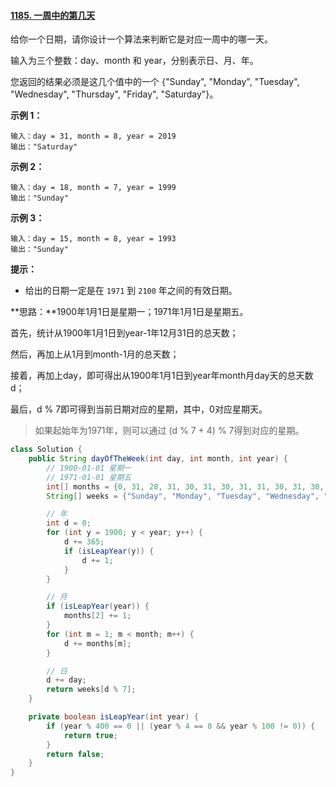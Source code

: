 #### [1185. 一周中的第几天](https://leetcode-cn.com/problems/day-of-the-week/)

给你一个日期，请你设计一个算法来判断它是对应一周中的哪一天。

输入为三个整数：day、month 和 year，分别表示日、月、年。

您返回的结果必须是这几个值中的一个 {"Sunday", "Monday", "Tuesday", "Wednesday", "Thursday", "Friday", "Saturday"}。

**示例 1：**

```
输入：day = 31, month = 8, year = 2019
输出："Saturday"
```

**示例 2：**

```
输入：day = 18, month = 7, year = 1999
输出："Sunday"
```

**示例 3：**

```
输入：day = 15, month = 8, year = 1993
输出："Sunday"
```

**提示：**

- 给出的日期一定是在 `1971` 到 `2100` 年之间的有效日期。

**思路：**1900年1月1日是星期一；1971年1月1日是星期五。

首先，统计从1900年1月1日到year-1年12月31日的总天数；

然后，再加上从1月到month-1月的总天数；

接着，再加上day，即可得出从1900年1月1日到year年month月day天的总天数d；

最后，d % 7即可得到当前日期对应的星期，其中，0对应星期天。

> 如果起始年为1971年，则可以通过 (d % 7 + 4) % 7得到对应的星期。

```java
class Solution {
    public String dayOfTheWeek(int day, int month, int year) {
        // 1900-01-01 星期一
        // 1971-01-01 星期五
        int[] months = {0, 31, 28, 31, 30, 31, 30, 31, 31, 30, 31, 30, 31};
        String[] weeks = {"Sunday", "Monday", "Tuesday", "Wednesday", "Thursday", "Friday", "Saturday"};

        // 年
        int d = 0;
        for (int y = 1900; y < year; y++) {
            d += 365;
            if (isLeapYear(y)) {
                d += 1;
            }
        }

        // 月
        if (isLeapYear(year)) {
            months[2] += 1;
        }
        for (int m = 1; m < month; m++) {
            d += months[m];
        }

        // 日
        d += day;
        return weeks[d % 7];
    }

    private boolean isLeapYear(int year) {
        if (year % 400 == 0 || (year % 4 == 0 && year % 100 != 0)) {
            return true;
        }
        return false;
    }
}
```


